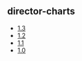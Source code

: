 ## director-charts

* [1.3](https://github.com/mayadata-io/director-charts/wiki/1.3)
* [1.2](https://github.com/mayadata-io/director-charts/wiki/1.2)
* [1.1](https://github.com/mayadata-io/director-charts/wiki/1.1)
* [1.0](https://github.com/mayadata-io/director-charts/wiki/1.0)
